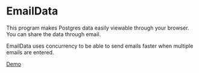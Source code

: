 # EmailData

This program makes Postgres data easily viewable through your browser. You can share the data through email.

EmailData uses concurrency to be able to send emails faster when multiple emails are entered.

[Demo](https://drive.google.com/file/d/1fofsw3IqM4mGUmFcxYpEF6ov2swuKBZH/view?usp=drive_link)
